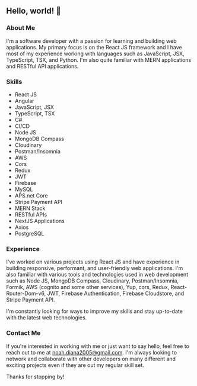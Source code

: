 ## Hello, world! 👋

### About Me
I'm a software developer with a passion for learning and building web applications. My primary focus is on the React JS framework and I have most of my experience working with languages such as JavaScript, JSX, TypeScript, TSX, and Python. I'm also quite familiar with MERN applications and RESTful API applications.

### Skills
- React JS
- Angular
- JavaScript, JSX
- TypeScript, TSX
- C#
- CI/CD
- Node JS
- MongoDB Compass
- Cloudinary
- Postman/Insomnia
- AWS 
- Cors
- Redux
- JWT
- Firebase 
- MySQL
- APS.net Core
- Stripe Payment API
- MERN Stack
- RESTful APIs
- NextJS Applications 
- Axios
- PostgreSQL

### Experience
I've worked on various projects using React JS and have experience in building responsive, performant, and user-friendly web applications. I'm also familiar with various tools and technologies used in web development such as Node JS, MongoDB Compass, Cloudinary, Postman/Insomnia, Formik, AWS (cognito and some other services), Yup, cors, Redux, React-Router-Dom-v6, JWT, Firebase Authentication, Firebase Cloudstore, and Stripe Payment API.

I'm constantly looking for ways to improve my skills and stay up-to-date with the latest web technologies.

### Contact Me
If you're interested in working with me or just want to say hello, feel free to reach out to me at noah.diana2005@gmail.com. I'm always looking to network and collaborate with other developers on many different and exciting projects even if they are out my regular skill set.

Thanks for stopping by!
